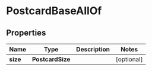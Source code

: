 

# PostcardBaseAllOf


## Properties

| Name | Type | Description | Notes |
|------------ | ------------- | ------------- | -------------|
|**size** | **PostcardSize** |  |  [optional] |



